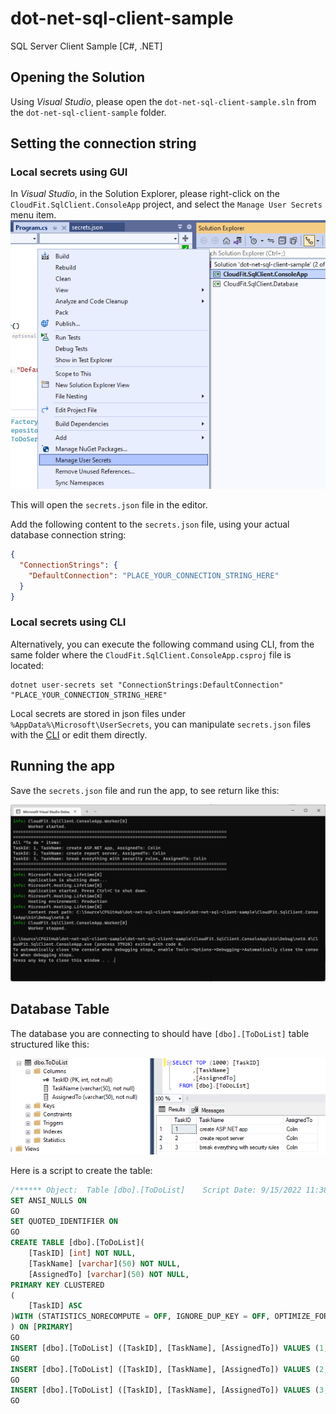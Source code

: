 # dot-net-sql-client-sample
SQL Server Client Sample [C#, .NET]

## Opening the Solution
Using *Visual Studio*, please open the `dot-net-sql-client-sample.sln` from the `dot-net-sql-client-sample` folder.

## Setting the connection string
### Local secrets using GUI
In *Visual Studio*, in the Solution Explorer, please right-click on the `CloudFit.SqlClient.ConsoleApp`  project,
and select the `Manage User Secrets` menu item.
![user secrets](pictures/manage-user-secrets.png)

This will open the  `secrets.json` file in the editor.

Add the following content to the `secrets.json` file, using your actual database connection string:

```json
{
  "ConnectionStrings": {
    "DefaultConnection": "PLACE_YOUR_CONNECTION_STRING_HERE"
  }
}
```
### Local secrets using CLI
Alternatively, you can execute the following command using CLI,
from the same folder where the `CloudFit.SqlClient.ConsoleApp.csproj` file is located:

```
dotnet user-secrets set "ConnectionStrings:DefaultConnection" "PLACE_YOUR_CONNECTION_STRING_HERE"
```
Local secrets are stored in json files under `%AppData%\Microsoft\UserSecrets`,
you can manipulate `secrets.json` files with the [CLI](https://docs.microsoft.com/en-us/aspnet/core/security/app-secrets) or edit them directly.

## Running the app
Save the `secrets.json` file and run the app, to see return like this:

![app output](pictures/app-output.png)

## Database Table
The database you are connecting to should have `[dbo].[ToDoList]` table structured like this:

![database table](pictures/database-table.png)

Here is a script to create the table:
```sql
/****** Object:  Table [dbo].[ToDoList]    Script Date: 9/15/2022 11:38:47 AM ******/
SET ANSI_NULLS ON
GO
SET QUOTED_IDENTIFIER ON
GO
CREATE TABLE [dbo].[ToDoList](
	[TaskID] [int] NOT NULL,
	[TaskName] [varchar](50) NOT NULL,
	[AssignedTo] [varchar](50) NOT NULL,
PRIMARY KEY CLUSTERED 
(
	[TaskID] ASC
)WITH (STATISTICS_NORECOMPUTE = OFF, IGNORE_DUP_KEY = OFF, OPTIMIZE_FOR_SEQUENTIAL_KEY = OFF) ON [PRIMARY]
) ON [PRIMARY]
GO
INSERT [dbo].[ToDoList] ([TaskID], [TaskName], [AssignedTo]) VALUES (1, N'create ASP.NET app', N'Colin')
GO
INSERT [dbo].[ToDoList] ([TaskID], [TaskName], [AssignedTo]) VALUES (2, N'create report server', N'Colin')
GO
INSERT [dbo].[ToDoList] ([TaskID], [TaskName], [AssignedTo]) VALUES (3, N'break everything with security rules', N'Colin')
GO

```
